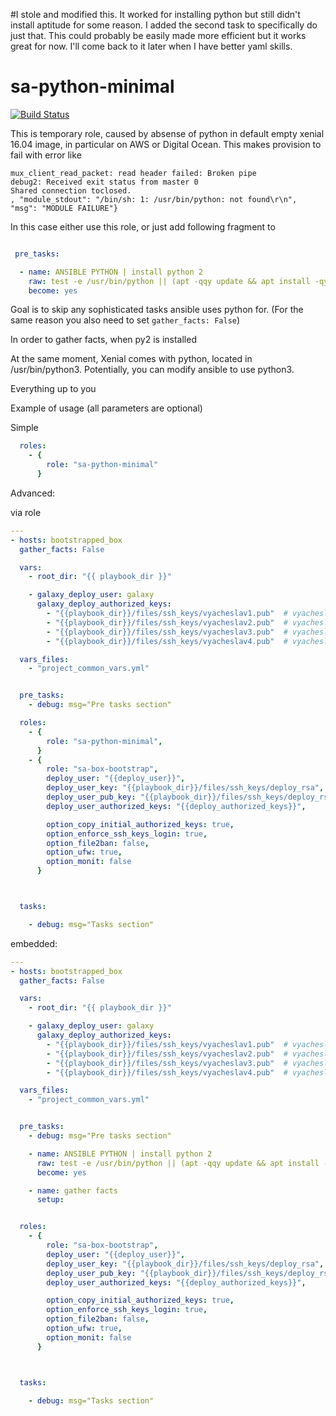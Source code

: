#I stole and modified this. It worked for installing python but still didn't install aptitude for some reason. I added the second task to specifically do just that. This could probably be easily made more efficient but it works great for now. I'll come back to it later when I have better yaml skills.

sa-python-minimal
=================

[![Build Status](https://travis-ci.org/softasap/sa-python-minimal.svg?branch=master)](https://travis-ci.org/softasap/sa-python-minimal)


This is temporary role, caused by absense of python in default empty xenial 16.04 image, in particular on AWS or Digital Ocean.
This makes provision to fail with error like

```
mux_client_read_packet: read header failed: Broken pipe
debug2: Received exit status from master 0
Shared connection toclosed.
, "module_stdout": "/bin/sh: 1: /usr/bin/python: not found\r\n", "msg": "MODULE FAILURE"}
```

In this case either use this role, or just add following fragment to

```YAML

 pre_tasks:

  - name: ANSIBLE PYTHON | install python 2
    raw: test -e /usr/bin/python || (apt -qqy update && apt install -qy python-minimal)
    become: yes
```

Goal is to skip any sophisticated tasks ansible uses python for. (For the same reason you also need to set `gather_facts: False`)

In order to gather facts, when py2 is installed

At the same moment, Xenial comes with python, located in /usr/bin/python3.
Potentially, you can modify ansible to use python3.

Everything up to you


Example of usage (all parameters are optional)

Simple

```YAML
  roles:
    - {
        role: "sa-python-minimal"
      }
```


Advanced:

via role


```YAML
---
- hosts: bootstrapped_box
  gather_facts: False

  vars:
    - root_dir: "{{ playbook_dir }}"

    - galaxy_deploy_user: galaxy
      galaxy_deploy_authorized_keys:
        - "{{playbook_dir}}/files/ssh_keys/vyacheslav1.pub"  # vyacheslav 1
        - "{{playbook_dir}}/files/ssh_keys/vyacheslav2.pub"  # vyacheslav 2
        - "{{playbook_dir}}/files/ssh_keys/vyacheslav3.pub"  # vyacheslav 3
        - "{{playbook_dir}}/files/ssh_keys/vyacheslav4.pub"  # vyacheslav 4

  vars_files:
    - "project_common_vars.yml"


  pre_tasks:
    - debug: msg="Pre tasks section"

  roles:
    - {
        role: "sa-python-minimal",
      }      
    - {
        role: "sa-box-bootstrap",
        deploy_user: "{{deploy_user}}",
        deploy_user_key: "{{playbook_dir}}/files/ssh_keys/deploy_rsa",
        deploy_user_pub_key: "{{playbook_dir}}/files/ssh_keys/deploy_rsa.pub",
        deploy_user_authorized_keys: "{{deploy_authorized_keys}}",

        option_copy_initial_authorized_keys: true,
        option_enforce_ssh_keys_login: true,
        option_file2ban: false,
        option_ufw: true,
        option_monit: false
      }



  tasks:

    - debug: msg="Tasks section"

```


embedded:



```YAML
---
- hosts: bootstrapped_box
  gather_facts: False

  vars:
    - root_dir: "{{ playbook_dir }}"

    - galaxy_deploy_user: galaxy
      galaxy_deploy_authorized_keys:
        - "{{playbook_dir}}/files/ssh_keys/vyacheslav1.pub"  # vyacheslav 1
        - "{{playbook_dir}}/files/ssh_keys/vyacheslav2.pub"  # vyacheslav 2
        - "{{playbook_dir}}/files/ssh_keys/vyacheslav3.pub"  # vyacheslav 3
        - "{{playbook_dir}}/files/ssh_keys/vyacheslav4.pub"  # vyacheslav 4

  vars_files:
    - "project_common_vars.yml"


  pre_tasks:
    - debug: msg="Pre tasks section"

    - name: ANSIBLE PYTHON | install python 2
      raw: test -e /usr/bin/python || (apt -qqy update && apt install -qy python-minimal)
      become: yes

    - name: gather facts
      setup:


  roles:
    - {
        role: "sa-box-bootstrap",
        deploy_user: "{{deploy_user}}",
        deploy_user_key: "{{playbook_dir}}/files/ssh_keys/deploy_rsa",
        deploy_user_pub_key: "{{playbook_dir}}/files/ssh_keys/deploy_rsa.pub",
        deploy_user_authorized_keys: "{{deploy_authorized_keys}}",

        option_copy_initial_authorized_keys: true,
        option_enforce_ssh_keys_login: true,
        option_file2ban: false,
        option_ufw: true,
        option_monit: false
      }



  tasks:

    - debug: msg="Tasks section"

```
